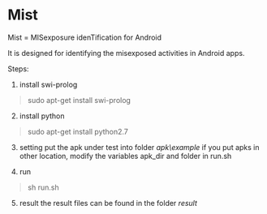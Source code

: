 # Mist

Mist = MISexposure idenTification for Android

It is designed for identifying the misexposed activities in Android apps.

Steps:

1. install swi-prolog
> sudo apt-get install swi-prolog

2. install python
> sudo apt-get install python2.7  

3. setting
put the apk under test into folder <i>apk\example</i>
if you put apks in other location, modify the variables apk_dir and folder in run.sh

4. run
> sh run.sh

5. result
the result files can be found in the folder <i>result</i>